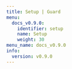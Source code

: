 ```yaml
---
title: Setup | Guard
menu:
  docs_v0.9.0:
    identifier: setup
    name: Setup
    weight: 30
menu_name: docs_v0.9.0
info:
  version: v0.9.0
---
```


